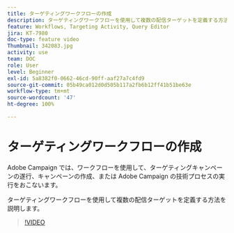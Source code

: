 ```yaml
---
title: ターゲティングワークフローの作成
description: ターゲティングワークフローを使用して複数の配信ターゲットを定義する方法を説明します。
feature: Workflows, Targeting Activity, Query Editor
jira: KT-7980
doc-type: feature video
Thumbnail: 342083.jpg
activity: use
team: DOC
role: User
level: Beginner
exl-id: 5a8382f0-0662-46cd-90ff-aaf27a7c4fd9
source-git-commit: 05b49ca012d0d505b117a2fb6b12ff41b51be63e
workflow-type: tm+mt
source-wordcount: '47'
ht-degree: 100%

---
```



# ターゲティングワークフローの作成

Adobe Campaign では、ワークフローを使用して、ターゲティングキャンペーンの遂行、キャンペーンの作成、または Adobe Campaign の技術プロセスの実行をおこないます。

ターゲティングワークフローを使用して複数の配信ターゲットを定義する方法を説明します。

>[!VIDEO](https://video.tv.adobe.com/v/342083?quality=12&learn=on)
